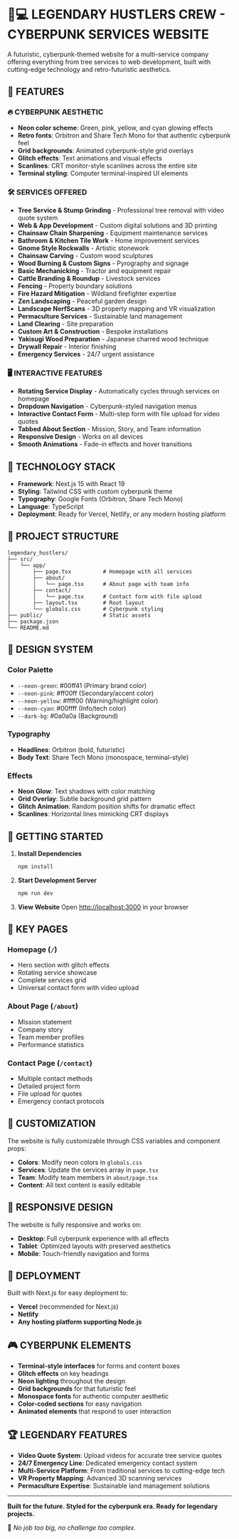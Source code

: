 # 🌲💻 LEGENDARY HUSTLERS CREW - CYBERPUNK SERVICES WEBSITE

A futuristic, cyberpunk-themed website for a multi-service company offering everything from tree services to web development, built with cutting-edge technology and retro-futuristic aesthetics.

## 🎯 FEATURES

### 🔥 **CYBERPUNK AESTHETIC**
- **Neon color scheme**: Green, pink, yellow, and cyan glowing effects
- **Retro fonts**: Orbitron and Share Tech Mono for that authentic cyberpunk feel
- **Grid backgrounds**: Animated cyberpunk-style grid overlays
- **Glitch effects**: Text animations and visual effects
- **Scanlines**: CRT monitor-style scanlines across the entire site
- **Terminal styling**: Computer terminal-inspired UI elements

### 🛠️ **SERVICES OFFERED**
- **Tree Service & Stump Grinding** - Professional tree removal with video quote system
- **Web & App Development** - Custom digital solutions and 3D printing
- **Chainsaw Chain Sharpening** - Equipment maintenance services
- **Bathroom & Kitchen Tile Work** - Home improvement services
- **Gnome Style Rockwalls** - Artistic stonework
- **Chainsaw Carving** - Custom wood sculptures
- **Wood Burning & Custom Signs** - Pyrography and signage
- **Basic Mechanicking** - Tractor and equipment repair
- **Cattle Branding & Roundup** - Livestock services
- **Fencing** - Property boundary solutions
- **Fire Hazard Mitigation** - Wildland firefighter expertise
- **Zen Landscaping** - Peaceful garden design
- **Landscape NerfScans** - 3D property mapping and VR visualization
- **Permaculture Services** - Sustainable land management
- **Land Clearing** - Site preparation
- **Custom Art & Construction** - Bespoke installations
- **Yakisugi Wood Preparation** - Japanese charred wood technique
- **Drywall Repair** - Interior finishing
- **Emergency Services** - 24/7 urgent assistance

### 🖥️ **INTERACTIVE FEATURES**
- **Rotating Service Display** - Automatically cycles through services on homepage
- **Dropdown Navigation** - Cyberpunk-styled navigation menus
- **Interactive Contact Form** - Multi-step form with file upload for video quotes
- **Tabbed About Section** - Mission, Story, and Team information
- **Responsive Design** - Works on all devices
- **Smooth Animations** - Fade-in effects and hover transitions

## 🚀 TECHNOLOGY STACK

- **Framework**: Next.js 15 with React 19
- **Styling**: Tailwind CSS with custom cyberpunk theme
- **Typography**: Google Fonts (Orbitron, Share Tech Mono)
- **Language**: TypeScript
- **Deployment**: Ready for Vercel, Netlify, or any modern hosting platform

## 📁 PROJECT STRUCTURE

```
legendary_hustlers/
├── src/
│   └── app/
│       ├── page.tsx          # Homepage with all services
│       ├── about/
│       │   └── page.tsx      # About page with team info
│       ├── contact/
│       │   └── page.tsx      # Contact form with file upload
│       ├── layout.tsx        # Root layout
│       └── globals.css       # Cyberpunk styling
├── public/                   # Static assets
├── package.json
└── README.md
```

## 🎨 DESIGN SYSTEM

### **Color Palette**
- `--neon-green`: #00ff41 (Primary brand color)
- `--neon-pink`: #ff00ff (Secondary/accent color)
- `--neon-yellow`: #ffff00 (Warning/highlight color)
- `--neon-cyan`: #00ffff (Info/tech color)
- `--dark-bg`: #0a0a0a (Background)

### **Typography**
- **Headlines**: Orbitron (bold, futuristic)
- **Body Text**: Share Tech Mono (monospace, terminal-style)

### **Effects**
- **Neon Glow**: Text shadows with color matching
- **Grid Overlay**: Subtle background grid pattern
- **Glitch Animation**: Random position shifts for dramatic effect
- **Scanlines**: Horizontal lines mimicking CRT displays

## 🚀 GETTING STARTED

1. **Install Dependencies**
   ```bash
   npm install
   ```

2. **Start Development Server**
   ```bash
   npm run dev
   ```

3. **View Website**
   Open [http://localhost:3000](http://localhost:3000) in your browser

## 🎯 KEY PAGES

### **Homepage (`/`)**
- Hero section with glitch effects
- Rotating service showcase
- Complete services grid
- Universal contact form with video upload

### **About Page (`/about`)**
- Mission statement
- Company story
- Team member profiles
- Performance statistics

### **Contact Page (`/contact`)**
- Multiple contact methods
- Detailed project form
- File upload for quotes
- Emergency contact protocols

## 🎨 CUSTOMIZATION

The website is fully customizable through CSS variables and component props:

- **Colors**: Modify neon colors in `globals.css`
- **Services**: Update the services array in `page.tsx`
- **Team**: Modify team members in `about/page.tsx`
- **Content**: All text content is easily editable

## 📱 RESPONSIVE DESIGN

The website is fully responsive and works on:
- **Desktop**: Full cyberpunk experience with all effects
- **Tablet**: Optimized layouts with preserved aesthetics
- **Mobile**: Touch-friendly navigation and forms

## 🔧 DEPLOYMENT

Built with Next.js for easy deployment to:
- **Vercel** (recommended for Next.js)
- **Netlify**
- **Any hosting platform supporting Node.js**

## 🎮 CYBERPUNK ELEMENTS

- **Terminal-style interfaces** for forms and content boxes
- **Glitch effects** on key headings
- **Neon lighting** throughout the design
- **Grid backgrounds** for that futuristic feel
- **Monospace fonts** for authentic computer aesthetic
- **Color-coded sections** for easy navigation
- **Animated elements** that respond to user interaction

## 🏆 LEGENDARY FEATURES

- **Video Quote System**: Upload videos for accurate tree service quotes
- **24/7 Emergency Line**: Dedicated emergency contact system
- **Multi-Service Platform**: From traditional services to cutting-edge tech
- **VR Property Mapping**: Advanced 3D scanning services
- **Permaculture Expertise**: Sustainable land management solutions

---

**Built for the future. Styled for the cyberpunk era. Ready for legendary projects.**

🌟 *No job too big, no challenge too complex.*
